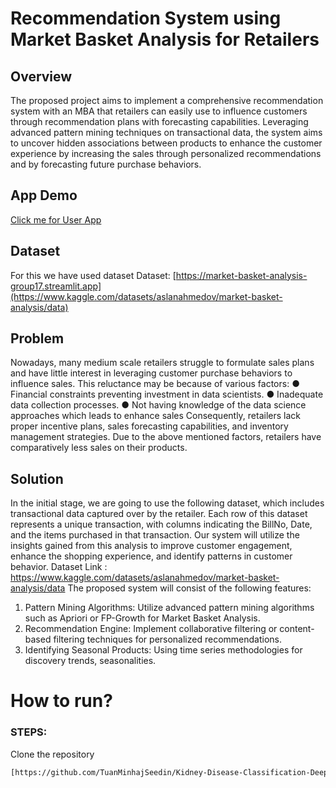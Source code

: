 # Recommendation System using Market Basket Analysis for Retailers

## Overview 

The proposed project aims to implement a comprehensive recommendation system with an MBA that retailers can easily use to influence customers through recommendation plans with forecasting capabilities. Leveraging advanced pattern mining techniques on transactional data, the system aims to uncover hidden associations between products to enhance the customer experience by increasing the sales through personalized recommendations and by forecasting future purchase behaviors.

## App Demo
[Click me for User App](https://kidney-tumor-identification.streamlit.app/)

## Dataset

For this we have used dataset 
Dataset: [https://market-basket-analysis-group17.streamlit.app](https://www.kaggle.com/datasets/aslanahmedov/market-basket-analysis/data)

## Problem

Nowadays, many medium scale retailers struggle to formulate sales plans and have little interest in leveraging customer purchase behaviors to influence sales. This reluctance may be because of various factors:
● Financial constraints preventing investment in data scientists.
● Inadequate data collection processes.
● Not having knowledge of the data science approaches which leads to enhance sales
Consequently, retailers lack proper incentive plans, sales forecasting capabilities, and inventory management strategies. Due to the above mentioned factors, retailers have comparatively less sales on their products.

## Solution

In the initial stage, we are going to use the following dataset, which includes transactional data captured over by the retailer. Each row of this dataset represents a unique transaction, with columns indicating the BillNo, Date, and the items purchased in that transaction.
Our system will utilize the insights gained from this analysis to improve customer engagement, enhance the shopping experience, and identify patterns in customer behavior.
Dataset Link : https://www.kaggle.com/datasets/aslanahmedov/market-basket-analysis/data The proposed system will consist of the following features:
1. Pattern Mining Algorithms: Utilize advanced pattern mining algorithms such as Apriori or FP-Growth for Market Basket Analysis.
2. Recommendation Engine: Implement collaborative filtering or content-based filtering techniques for personalized recommendations.
3. Identifying Seasonal Products: Using time series methodologies for discovery trends, seasonalities.

# How to run?
### STEPS:

Clone the repository

```bash
[https://github.com/TuanMinhajSeedin/Kidney-Disease-Classification-Deep-Learning-Project](https://github.com/MBA-Retailers/mba-project.git)
```






